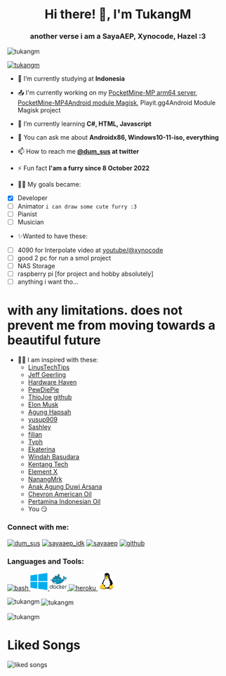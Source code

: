 <h1 align="center">Hi there! 👋, I'm TukangM</h1>
<h3 align=center>another verse i am a SayaAEP, Xynocode, Hazel :3</h3>

<p align="left"> <img src="https://komarev.com/ghpvc/?username=tukangm&label=Profile%20views&color=0e75b6&style=flat" alt="tukangm" /> </p>

<p align="left"> <a href="https://github.com/ryo-ma/github-profile-trophy"><img src="https://github-profile-trophy.vercel.app/?username=tukangm" alt="tukangm" /></a> </p>

- 🔭 I’m currently studying at **Indonesia**

- 📤 I'm currently working on my [PocketMine-MP arm64 server](https://github.com/TukangM/Pocketmine-MP-aarch64), [PocketMine-MP4Android module Magisk](https://github.com/TukangM/PocketMine-MP4Android), Playit.gg4Android Module Magisk project

- 🌱 I’m currently learning **C#, HTML, Javascript**

- 💬 You can ask me about **Androidx86, Windows10-11-iso, everything**

- 📫 How to reach me **[@dum_sus](https://x.com/dum_sus) at twitter**

- ⚡ Fun fact **I'am a furry since 8 October 2022**

- 👨‍🎓 My goals became:
 - [X] Developer
 - [ ] Animator `i can draw some cute furry :3`
 - [ ] Pianist
 - [ ] Musician
- ✨Wanted to have these:
 - [ ] 4090 for Interpolate video at [youtube/@xynocode](https://youtube.com/@xynocode)
 - [ ] good 2 pc for run a smol project
 - [ ] NAS Storage
 - [ ] raspberry pi [for project and hobby absolutely]
 - [ ] anything i want tho...
# with any limitations. does not prevent me from moving towards a beautiful future
- 👨‍🦽 I am inspired with these:
  - [LinusTechTips](https://www.youtube.com/@linustechtips)
  - [Jeff Geerling](https://www.youtube.com/@JeffGeerling)
  - [Hardware Haven](https://www.youtube.com/@HardwareHaven)
  - [PewDiePie](https://www.youtube.com/@PewDiePie)
  - [ThioJoe](https://www.youtube.com/@ThioJoe) [github](https://github.com/ThioJoe)
  - [Elon Musk](https://twitter.com/elonmusk)
  - [Agung Hapsah](https://www.youtube.com/@AgungHapsah)
  - [yusup909](https://www.youtube.com/@YUSUP909)
  - [Sashley](https://www.youtube.com/@sashley)
  - [filian](https://www.youtube.com/@filianIsLost)
  - [Typh](https://www.youtube.com/channel/UCdARcqAEmGmU9ppAx8KHiVQ)
  - [Ekaterina](https://www.youtube.com/@ekatmagic)
  - [Windah Basudara](https://www.youtube.com/@WindahBasudara)
  - [Kentang Tech](https://www.youtube.com/@KentangTech_official)
  - [Element X](https://www.youtube.com/@ElementX)
  - [NanangMrk](https://www.youtube.com/@NanangMrk)
  - [Anak Agung Duwi Arsana](https://www.youtube.com/@AnakAgungDuwiArsana)
  - [Chevron American Oil](https://indonesia.chevron.com/)
  - [Pertamina Indonesian Oil](https://www.instagram.com/phr.pertamina/)
  - You 😏

<h3 align="left">Connect with me:</h3>
<p align="left">
<a href="https://twitter.com/dum_sus" target="blank"><img align="center" src="https://raw.githubusercontent.com/rahuldkjain/github-profile-readme-generator/master/src/images/icons/Social/twitter.svg" alt="dum_sus" height="30" width="40" /></a>
<a href="https://instagram.com/sayaaep_idk" target="blank"><img align="center" src="https://raw.githubusercontent.com/rahuldkjain/github-profile-readme-generator/master/src/images/icons/Social/instagram.svg" alt="sayaaep_idk" height="30" width="40" /></a>
<a href="https://www.youtube.com/c/sayaaep" target="blank"><img align="center" src="https://raw.githubusercontent.com/rahuldkjain/github-profile-readme-generator/master/src/images/icons/Social/youtube.svg" alt="sayaaep" height="30" width="40" /></a>
<a href="https://github.com/TukangM" target="blank"><img align="center" src="https://raw.githubusercontent.com/rahuldkjain/github-profile-readme-generator/master/src/images/icons/Social/github.svg" alt="github" height="30" width="40" /></a>
</p>

<h3 align="left">Languages and Tools:</h3>
<p align="left"> <a href="https://www.gnu.org/software/bash/" target="_blank" rel="noreferrer"> <img src="https://www.vectorlogo.zone/logos/gnu_bash/gnu_bash-icon.svg" alt="bash" width="40" height="40"/> </a> <a href="https://windows.com" target="_blank" rel="noreferrer"> <img src="https://raw.githubusercontent.com/devicons/devicon/55609aa5bd817ff167afce0d965585c92040787a/icons/windows8/windows8-original.svg" alt="bash" width="40" height="40"/> </a> <a href="https://www.docker.com/" target="_blank" rel="noreferrer"> <img src="https://raw.githubusercontent.com/devicons/devicon/master/icons/docker/docker-original-wordmark.svg" alt="docker" width="40" height="40"/> </a> <a href="https://heroku.com" target="_blank" rel="noreferrer"> <img src="https://www.vectorlogo.zone/logos/heroku/heroku-icon.svg" alt="heroku" width="40" height="40"/> </a> <a href="https://www.linux.org/" target="_blank" rel="noreferrer"> <img src="https://raw.githubusercontent.com/devicons/devicon/master/icons/linux/linux-original.svg" alt="linux" width="40" height="40"/> </a> </p>

<p><img align="left" src="https://github-readme-stats.vercel.app/api/top-langs?username=tukangm&show_icons=true&locale=en&layout=compact" alt="tukangm" /></p>

<p>&nbsp;<img align="center" src="https://github-readme-stats.vercel.app/api?username=tukangm&show_icons=true&locale=en" alt="tukangm" /></p>

<p><img align="center" src="https://github-readme-streak-stats.herokuapp.com/?user=tukangm&" alt="tukangm" /></p>

# Liked Songs
![liked songs](https://github.com/TukangM/TukangM/assets/91467886/945ca0e7-299a-4dfc-a095-c32149b4efed)
